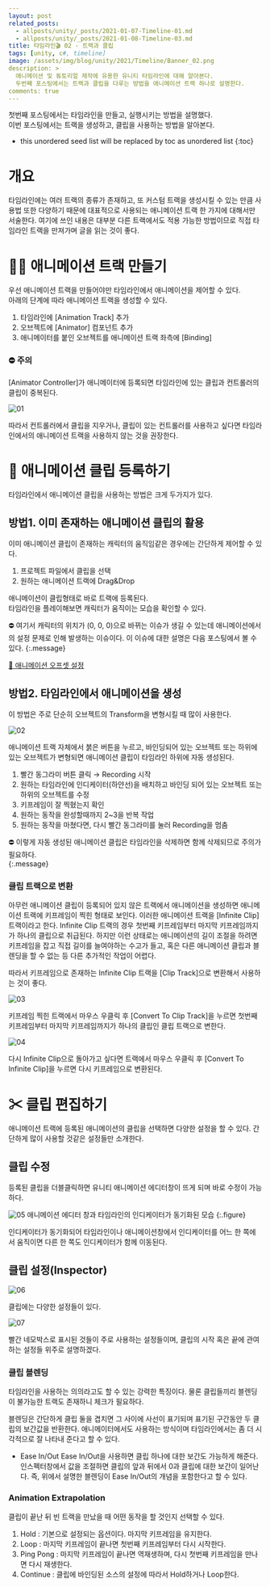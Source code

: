 ```yaml
---
layout: post
related_posts:
  - allposts/unity/_posts/2021-01-07-Timeline-01.md
  - allposts/unity/_posts/2021-01-08-Timeline-03.md
title: 타임라인🎬 02 - 트랙과 클립
tags: [unity, c#, timeline]
image: /assets/img/blog/unity/2021/Timeline/Banner_02.png
description: >
  애니메이션 및 튜토리얼 제작에 유용한 유니티 타임라인에 대해 알아본다.  
  두번째 포스팅에서는 트랙과 클립을 다루는 방법을 애니메이션 트랙 하나로 설명한다.
comments: true
---
```


첫번째 포스팅에서는 타임라인을 만들고, 실행시키는 방법을 설명했다.  
이번 포스팅에서는 트랙을 생성하고, 클립을 사용하는 방법을 알아본다.

* this unordered seed list will be replaced by toc as unordered list
{:toc}

# 개요
타임라인에는 여러 트랙의 종류가 존재하고, 또 커스텀 트랙을 생성시킬 수 있는 만큼 사용법 또한 다양하기 때문에 대표적으로 사용되는 애니메이션 트랙 한 가지에 대해서만 서술한다. 여기에 쓰인 내용은 대부분 다른 트랙에서도 적용 가능한 방법이므로 직접 타임라인 트랙을 만져가며 글을 읽는 것이 좋다.

# 🤹‍♀️ 애니메이션 트랙 만들기
우선 애니메이션 트랙을 만들어야만 타임라인에서 애니메이션을 제어할 수 있다.  
아래의 단계에 따라 애니메이션 트랙을 생성할 수 있다.

1. 타임라인에 [Animation Track] 추가
2. 오브젝트에 [Animator] 컴포넌트 추가
3. 애니메이터를 붙인 오브젝트를 애니메이션 트랙 좌측에 [Binding]

### ⛔ 주의
[Animator Controller]가 애니메이터에 등록되면 타임라인에 있는 클립과 컨트롤러의 클립이 중복된다.

![01](/assets/img/blog/unity/2021/Timeline/02_AnimationTrack/01.png)

따라서 컨트롤러에서 클립을 지우거나, 클립이 있는 컨트롤러를 사용하고 싶다면 타임라인에서의 애니메이션 트랙을 사용하지 않는 것을 권장한다.

# 📎 애니메이션 클립 등록하기
타임라인에서 애니메이션 클립을 사용하는 방법은 크게 두가지가 있다.

## 방법1. 이미 존재하는 애니메이션 클립의 활용
이미 애니메이션 클립이 존재하는 캐릭터의 움직임같은 경우에는 간단하게 제어할 수 있다.

1. 프로젝트 파일에서 클립을 선택
2. 원하는 애니메이션 트랙에 Drag&Drop

애니메이션이 클립형태로 바로 트랙에 등록된다.  
타임라인을 플레이해보면 캐릭터가 움직이는 모습을 확인할 수 있다.

⛔ 여기서 캐릭터의 위치가 (0, 0, 0)으로 바뀌는 이슈가 생길 수 있는데 애니메이션에서의 설정 문제로 인해 발생하는 이슈이다. 이 이슈에 대한 설명은 다음 포스팅에서 볼 수 있다.
{:.message}

[🔧 애니메이션 오프셋 설정](/allposts/unity/Timeline-03)

## 방법2. 타임라인에서 애니메이션을 생성
이 방법은 주로 단순히 오브젝트의 Transform을 변형시킬 때 많이 사용한다.

![02](/assets/img/blog/unity/2021/Timeline/02_AnimationTrack/02.png)

애니메이션 트랙 자체에서 붉은 버튼을 누르고, 바인딩되어 있는 오브젝트 또는 하위에 있는 오브젝트가 변형되면 애니메이션 클립이 타임라인 하위에 자동 생성된다.

1. 빨간 동그라미 버튼 클릭 → Recording 시작
2. 원하는 타임라인에 인디케이터(하얀선)을 배치하고 바인딩 되어 있는 오브젝트 또는 하위의 오브젝트를 수정
3. 키프레임이 잘 찍혔는지 확인
4. 원하는 동작을 완성할때까지 2~3을 반복 작업
5. 원하는 동작을 마쳤다면, 다시 빨간 동그라미를 눌러 Recording을 멈춤

⛔ 이렇게 자동 생성된 애니메이션 클립은 타임라인을 삭제하면 함께 삭제되므로 주의가 필요하다.  
{:.message}

### 클립 트랙으로 변환
아무런 애니메이션 클립이 등록되어 있지 않은 트랙에서 애니메이션을 생성하면 애니메이션 트랙에 키프레임이 찍힌 형태로 보인다. 이러한 애니메이션 트랙을 [Infinite Clip] 트랙이라고 한다. Infinite Clip 트랙의 경우 첫번째 키프레임부터 마지막 키프레임까지가 하나의 클립으로 취급된다. 하지만 이런 상태로는 애니메이션의 길이 조절을 하려면 키프레임을 잡고 직접 길이를 늘여야하는 수고가 들고, 혹은 다른 애니메이션 클립과 블렌딩을 할 수 없는 등 다른 추가적인 작업이 어렵다.

따라서 키프레임으로 존재하는 Infinite Clip 트랙을 [Clip Track]으로 변환해서 사용하는 것이 좋다.

![03](/assets/img/blog/unity/2021/Timeline/02_AnimationTrack/03.png)

키프레임 찍힌 트랙에서 마우스 우클릭 후 [Convert To Clip Track]을 누르면 첫번째 키프레임부터 마지막 키프레임까지가 하나의 클립인 클립 트랙으로 변한다.

![04](/assets/img/blog/unity/2021/Timeline/02_AnimationTrack/04.png)

다시 Infinite Clip으로 돌아가고 싶다면 트랙에서 마우스 우클릭 후 [Convert To Infinite Clip]을 누르면 다시 키프레임으로 변환된다.

# ✂ 클립 편집하기

애니메이션 트랙에 등록된 애니메이션의 클립을 선택하면 다양한 설정을 할 수 있다. 간단하게 많이 사용할 것같은 설정들만 소개한다.

## 클립 수정

등록된 클립을 더블클릭하면 유니티 애니메이션 에디터창이 뜨게 되며 바로 수정이 가능하다.

![05](/assets/img/blog/unity/2021/Timeline/02_AnimationTrack/05.png)
애니메이션 에디터 창과 타임라인의 인디케이터가 동기화된 모습
{:.figure}

인디케이터가 동기화되어 타임라인이나 애니메이션창에서 인디케이터를 어느 한 쪽에서 움직이면 다른 한 쪽도 인디케이터가 함께 이동된다.

## 클립 설정(Inspector)

![06](/assets/img/blog/unity/2021/Timeline/02_AnimationTrack/06.png)

클립에는 다양한 설정들이 있다.

![07](/assets/img/blog/unity/2021/Timeline/02_AnimationTrack/07.png)

빨간 네모박스로 표시된 것들이 주로 사용하는 설정들이며, 클립의 시작 혹은 끝에 관여하는 설정들 위주로 설명하겠다.

### 클립 블렌딩

타임라인을 사용하는 의의라고도 할 수 있는 강력한 특징이다. 물론 클립들끼리 블렌딩이 불가능한 트랙도 존재하니 체크가 필요하다.

블렌딩은 간단하게 클립 둘을 겹치면 그 사이에 사선이 표기되며 표기된 구간동안 두 클립의 보간값을 반환한다. 애니메이터에서도 사용하는 방식이며 타임라인에서는 좀 더 시각적으로 잘 나타내 준다고 할 수 있다.

- Ease In/Out
Ease In/Out을 사용하면 클립 하나에 대한 보간도 가능하게 해준다. 인스펙터창에서 값을 조절하면 클립의 앞과 뒤에서 0과 클립에 대한 보간이 일어난다. 즉, 위에서 설명한 블렌딩이 Ease In/Out의 개념을 포함한다고 할 수 있다.

### Animation Extrapolation
클립이 끝난 뒤 빈 트랙을 만났을 때 어떤 동작을 할 것인지 선택할 수 있다.
1. Hold
: 기본으로 설정되는 옵션이다. 마지막 키프레임을 유지한다.
2. Loop
: 마지막 키프레임이 끝나면 첫번째 키프레임부터 다시 시작한다.
3. Ping Pong
: 마지막 키프레임이 끝나면 역재생하며, 다시 첫번째 키프레임을 만나면 다시 재생한다.
4. Continue
:  클립에 바인딩된 소스의 설정에 따라서 Hold하거나 Loop한다.

